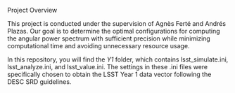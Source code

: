 Project Overview

This project is conducted under the supervision of Agnès Ferté and Andrés Plazas. Our goal is to determine the optimal configurations for computing the angular power spectrum with sufficient precision while minimizing computational time and avoiding unnecessary resource usage.

In this repository, you will find the *Y1* folder, which contains lsst_simulate.ini, lsst_analyze.ini, and lsst_value.ini. The settings in these .ini files were specifically chosen to obtain the LSST Year 1 data vector following the DESC SRD guidelines.


